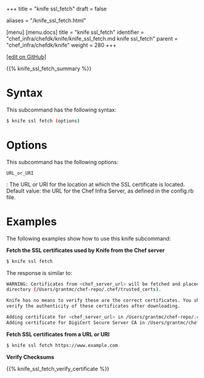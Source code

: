+++
title = "knife ssl_fetch"
draft = false

aliases = "/knife_ssl_fetch.html"

[menu]
  [menu.docs]
    title = "knife ssl_fetch"
    identifier = "chef_infra/chefdk/knife/knife_ssl_fetch.md knife ssl_fetch"
    parent = "chef_infra/chefdk/knife"
    weight = 280
+++    

[\[edit on
GitHub\]](https://github.com/chef/chef-web-docs/blob/master/chef_master/source/knife_ssl_fetch.rst)

{{% knife_ssl_fetch_summary %}}

Syntax
======

This subcommand has the following syntax:

``` bash
$ knife ssl fetch (options)
```

Options
=======

This subcommand has the following options:

`URL_or_URI`

:   The URL or URI for the location at which the SSL certificate is
    located. Default value: the URL for the Chef Infra Server, as
    defined in the config.rb file.

Examples
========

The following examples show how to use this knife subcommand:

**Fetch the SSL certificates used by Knife from the Chef server**

``` bash
$ knife ssl fetch
```

The response is similar to:

``` bash
WARNING: Certificates from <chef_server_url> will be fetched and placed in your trusted_cert
directory (/Users/grantmc/chef-repo/.chef/trusted_certs).

Knife has no means to verify these are the correct certificates. You should
verify the authenticity of these certificates after downloading.

Adding certificate for <chef_server_url> in /Users/grantmc/chef-repo/.chef/trusted_certs/grantmc.crt
Adding certificate for DigiCert Secure Server CA in /Users/grantmc/chef-repo/.chef/trusted_certs/DigiCert_Secure_Server_CA.crt
```

**Fetch SSL certificates from a URL or URI**

``` bash
$ knife ssl fetch https://www.example.com
```

**Verify Checksums**

{{% knife_ssl_fetch_verify_certificate %}}
